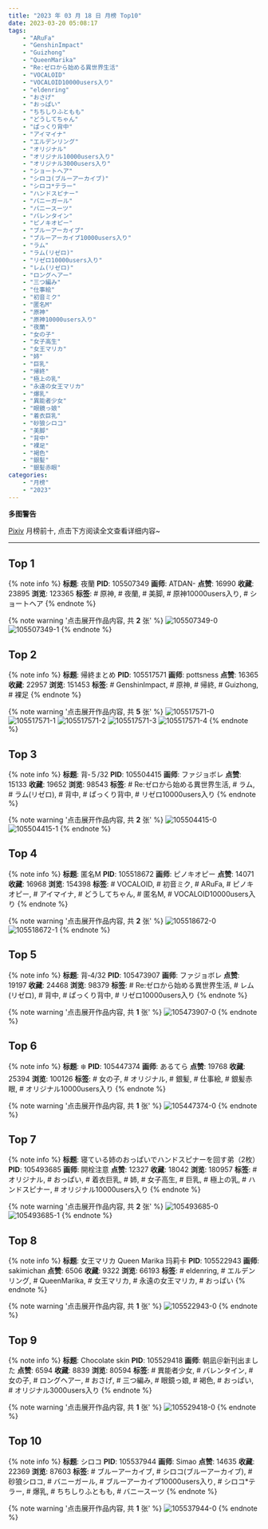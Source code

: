 ```yaml
---
title: "2023 年 03 月 18 日 月榜 Top10"
date: 2023-03-20 05:08:17
tags:
    - "ARuFa"
    - "GenshinImpact"
    - "Guizhong"
    - "QueenMarika"
    - "Re:ゼロから始める異世界生活"
    - "VOCALOID"
    - "VOCALOID10000users入り"
    - "eldenring"
    - "おさげ"
    - "おっぱい"
    - "ちちしりふともも"
    - "どうしてちゃん"
    - "ぱっくり背中"
    - "アイマイナ"
    - "エルデンリング"
    - "オリジナル"
    - "オリジナル10000users入り"
    - "オリジナル3000users入り"
    - "ショートヘア"
    - "シロコ(ブルーアーカイブ)"
    - "シロコ*テラー"
    - "ハンドスピナー"
    - "バニーガール"
    - "バニースーツ"
    - "バレンタイン"
    - "ピノキオピー"
    - "ブルーアーカイブ"
    - "ブルーアーカイブ10000users入り"
    - "ラム"
    - "ラム(リゼロ)"
    - "リゼロ10000users入り"
    - "レム(リゼロ)"
    - "ロングヘアー"
    - "三つ編み"
    - "仕事絵"
    - "初音ミク"
    - "匿名M"
    - "原神"
    - "原神10000users入り"
    - "夜蘭"
    - "女の子"
    - "女子高生"
    - "女王マリカ"
    - "姉"
    - "巨乳"
    - "帰終"
    - "極上の乳"
    - "永遠の女王マリカ"
    - "爆乳"
    - "異能者少女"
    - "眼鏡っ娘"
    - "着衣巨乳"
    - "砂狼シロコ"
    - "美脚"
    - "背中"
    - "裸足"
    - "褐色"
    - "銀髪"
    - "銀髪赤眼"
categories:
    - "月榜"
    - "2023"
---
```


<i class="fa fa-triangle-exclamation"></i>**多图警告**<i class="fa fa-triangle-exclamation"></i>

[Pixiv](https://www.pixiv.net/) 月榜前十, 点击下方阅读全文查看详细内容~

<!-- more -->

---

## Top 1

{% note info %}
**标题**: 夜蘭
**PID**: 105507349 **画师**: ATDAN-
**点赞**: 16990 **收藏**: 23895 **浏览**: 123365
**标签**: # 原神, # 夜蘭, # 美脚, # 原神10000users入り, # ショートヘア
{% endnote %}

{% note warning '点击展开作品内容, 共 **2** 张' %}
![105507349-0](https://i.pixiv.re/img-original/img/2023/02/25/11/38/26/105507349_p0.jpg)
![105507349-1](https://i.pixiv.re/img-original/img/2023/02/25/11/38/26/105507349_p1.jpg)
{% endnote %}

## Top 2

{% note info %}
**标题**: 帰終まとめ
**PID**: 105517571 **画师**: pottsness
**点赞**: 16365 **收藏**: 22957 **浏览**: 151453
**标签**: # GenshinImpact, # 原神, # 帰終, # Guizhong, # 裸足
{% endnote %}

{% note warning '点击展开作品内容, 共 **5** 张' %}
![105517571-0](https://i.pixiv.re/img-original/img/2023/02/19/13/28/00/105517571_p0.jpg)
![105517571-1](https://i.pixiv.re/img-original/img/2023/02/19/13/28/00/105517571_p1.jpg)
![105517571-2](https://i.pixiv.re/img-original/img/2023/02/19/13/28/00/105517571_p2.jpg)
![105517571-3](https://i.pixiv.re/img-original/img/2023/02/19/13/28/00/105517571_p3.jpg)
![105517571-4](https://i.pixiv.re/img-original/img/2023/02/19/13/28/00/105517571_p4.jpg)
{% endnote %}

## Top 3

{% note info %}
**标题**: 背‐５/32
**PID**: 105504415 **画师**: ファジョボレ
**点赞**: 15133 **收藏**: 19652 **浏览**: 98543
**标签**: # Re:ゼロから始める異世界生活, # ラム, # ラム(リゼロ), # 背中, # ぱっくり背中, # リゼロ10000users入り
{% endnote %}

{% note warning '点击展开作品内容, 共 **2** 张' %}
![105504415-0](https://i.pixiv.re/img-original/img/2023/02/19/00/13/46/105504415_p0.jpg)
![105504415-1](https://i.pixiv.re/img-original/img/2023/02/19/00/13/46/105504415_p1.jpg)
{% endnote %}

## Top 4

{% note info %}
**标题**: 匿名M
**PID**: 105518672 **画师**: ピノキオピー
**点赞**: 14071 **收藏**: 16968 **浏览**: 154398
**标签**: # VOCALOID, # 初音ミク, # ARuFa, # ピノキオピー, # アイマイナ, # どうしてちゃん, # 匿名M, # VOCALOID10000users入り
{% endnote %}

{% note warning '点击展开作品内容, 共 **2** 张' %}
![105518672-0](https://i.pixiv.re/img-original/img/2023/02/19/13/54/35/105518672_p0.jpg)
![105518672-1](https://i.pixiv.re/img-original/img/2023/02/19/13/54/35/105518672_p1.jpg)
{% endnote %}

## Top 5

{% note info %}
**标题**: 背‐4/32
**PID**: 105473907 **画师**: ファジョボレ
**点赞**: 19197 **收藏**: 24468 **浏览**: 98379
**标签**: # Re:ゼロから始める異世界生活, # レム(リゼロ), # 背中, # ぱっくり背中, # リゼロ10000users入り
{% endnote %}

{% note warning '点击展开作品内容, 共 **1** 张' %}
![105473907-0](https://i.pixiv.re/img-original/img/2023/02/18/00/04/15/105473907_p0.jpg)
{% endnote %}

## Top 6

{% note info %}
**标题**: ❄️
**PID**: 105447374 **画师**: あるてら
**点赞**: 19768 **收藏**: 25394 **浏览**: 100126
**标签**: # 女の子, # オリジナル, # 銀髪, # 仕事絵, # 銀髪赤眼, # オリジナル10000users入り
{% endnote %}

{% note warning '点击展开作品内容, 共 **1** 张' %}
![105447374-0](https://i.pixiv.re/img-original/img/2023/02/17/00/00/31/105447374_p0.png)
{% endnote %}

## Top 7

{% note info %}
**标题**: 寝ている姉のおっぱいでハンドスピナーを回す弟（2枚）
**PID**: 105493685 **画师**: 開栓注意
**点赞**: 12327 **收藏**: 18042 **浏览**: 180957
**标签**: # オリジナル, # おっぱい, # 着衣巨乳, # 姉, # 女子高生, # 巨乳, # 極上の乳, # ハンドスピナー, # オリジナル10000users入り
{% endnote %}

{% note warning '点击展开作品内容, 共 **2** 张' %}
![105493685-0](https://i.pixiv.re/img-original/img/2023/02/18/18/49/49/105493685_p0.jpg)
![105493685-1](https://i.pixiv.re/img-original/img/2023/02/18/18/49/49/105493685_p1.jpg)
{% endnote %}

## Top 8

{% note info %}
**标题**: 女王マリカ Queen Marika 玛莉卡
**PID**: 105522943 **画师**: sakimichan
**点赞**: 6506 **收藏**: 9322 **浏览**: 66193
**标签**: # eldenring, # エルデンリング, # QueenMarika, # 女王マリカ, # 永遠の女王マリカ, # おっぱい
{% endnote %}

{% note warning '点击展开作品内容, 共 **1** 张' %}
![105522943-0](https://i.pixiv.re/img-original/img/2023/02/19/16/55/31/105522943_p0.jpg)
{% endnote %}

## Top 9

{% note info %}
**标题**: Chocolate skin
**PID**: 105529418 **画师**: 朝凪＠新刊出ました
**点赞**: 6594 **收藏**: 8839 **浏览**: 80594
**标签**: # 異能者少女, # バレンタイン, # 女の子, # ロングヘアー, # おさげ, # 三つ編み, # 眼鏡っ娘, # 褐色, # おっぱい, # オリジナル3000users入り
{% endnote %}

{% note warning '点击展开作品内容, 共 **1** 张' %}
![105529418-0](https://i.pixiv.re/img-original/img/2023/02/19/20/30/04/105529418_p0.jpg)
{% endnote %}

## Top 10

{% note info %}
**标题**: シロコ
**PID**: 105537944 **画师**: Simao
**点赞**: 14635 **收藏**: 22369 **浏览**: 87603
**标签**: # ブルーアーカイブ, # シロコ(ブルーアーカイブ), # 砂狼シロコ, # バニーガール, # ブルーアーカイブ10000users入り, # シロコ*テラー, # 爆乳, # ちちしりふともも, # バニースーツ
{% endnote %}

{% note warning '点击展开作品内容, 共 **1** 张' %}
![105537944-0](https://i.pixiv.re/img-original/img/2023/02/20/00/00/55/105537944_p0.png)
{% endnote %}
